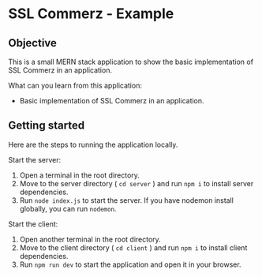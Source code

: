 # SSL Commerz - Example

## Objective
This is a small MERN stack application to show the basic implementation of SSL Commerz in an application.


What can you learn from this application:
- Basic implementation of SSL Commerz in an application.


## Getting started
Here are the steps to running the application locally.

Start the server:
1. Open a terminal in the root directory.
2. Move to the server directory ( `cd server` ) and run `npm i` to install server dependencies.
3. Run `node index.js` to start the server. If you have nodemon install globally, you can run `nodemon`.

Start the client:
1. Open another terminal in the root directory.
2. Move to the client directory ( `cd client` ) and run `npm i` to install client dependencies.
3. Run `npm run dev` to start the application and open it in your browser.